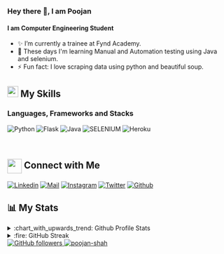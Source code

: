 
<!--
**poojan0099/poojan0099** is a ✨ _special_ ✨ repository because its `README.md` (this file) appears on your GitHub profile.

Here are some ideas to get you started:

- 🔭 I’m currently working on ...
- 🌱 I’m currently learning ...
- 👯 I’m looking to collaborate on ...
- 🤔 I’m looking for help with ...
- 💬 Ask me about ...
- 📫 How to reach me: ...
- 😄 Pronouns: ...
- ⚡ Fun fact: ...
-->



### Hey there 👋, I am Poojan

#### I am Computer Engineering Student

-   ✨ I’m currently a trainee at Fynd Academy.
-   🔭 These days I'm learning Manual and Automation testing using Java and selenium.
-   ⚡ Fun fact: I love scraping data using python and beautiful soup.

## <img src="https://media.giphy.com/media/5WJ6SOKeNKrSzblU4R/giphy.gif" width="25" /> My Skills

### Languages, Frameworks and Stacks


![Python](https://img.shields.io/badge/Python-darkgreen?style=for-the-badge&logo=python&logoColor=white)
![Flask](https://img.shields.io/badge/FLASK-1572B6?style=for-the-badge&logo=FLASK&logoColor=white)
![Java](https://img.shields.io/badge/Java-orange?style=for-the-badge&logo=java&logoColor=white)
![SELENIUM](https://img.shields.io/badge/SELENIUM-black?style=for-the-badge&logo=SELENIUM&logoColor=white)
![Heroku](https://img.shields.io/badge/Heroku-00C7B7?style=for-the-badge&logo=heroku&logoColor=white)


<br>


## <img align="center" src="https://github.com/rajput2107/rajput2107/blob/master/Assets/Handshake.gif" height="33px" /> Connect with Me
[![Linkedin](https://img.shields.io/badge/LinkedIn-0077B5?style=for-the-badge&logo=linkedin&logoColor=white)](https://www.linkedin.com/in/poojan-shah-092023199/)
[![Mail](https://img.shields.io/badge/Gmail-D14836?style=for-the-badge&logo=gmail&logoColor=white)](mailto:poojan.s@somaiya.edu)
[![Instagram](https://img.shields.io/badge/Instagram-E4405F?style=for-the-badge&logo=instagram&logoColor=white)](https://www.instagram.com/poojan_shah_/)
[![Twitter](https://img.shields.io/badge/Twitter-1DA1F2?style=for-the-badge&logo=twitter&logoColor=white)](https://twitter.com/Poojanshah12)
[![Github](https://img.shields.io/badge/GitHub-100000?style=for-the-badge&logo=github&logoColor=white)](https://github.com/poojan0099)

## :bar_chart: My Stats

<details>
  <summary>:chart_with_upwards_trend: Github Profile Stats</summary>
  <br/>
  <img src="https://github-readme-stats.vercel.app/api?username=poojan0099&show_icons=true&theme=chartreuse-dark" alt="GitHub Stats" align="center" width="48%" />
  <img src="https://github-readme-stats.vercel.app/api/top-langs/?username=poojan0099&layout=compact&theme=chartreuse-dark&langs_count=6" alt="GitHub Top-Langs" align="center" width="40%" />
  <br/>
</details>

<details>
  <summary>:fire: GitHub Streak</summary>
  <br/>
  <img src="https://github-readme-streak-stats.herokuapp.com/?user=poojan0099&theme=dark&show-icons=true" alt="GitHub Streak" align="center" />
</details>


<a href="https://github.com/poojan0099" target="_blank">
    <img alt="GitHub followers" src="https://img.shields.io/github/followers/poojan0099?label=Github%20Followers&style=flat">
</a>
<a href="https://github.com/poojan0099" target="_blank">
    <img src="https://komarev.com/ghpvc/?username=poojan0099&label=Profile%20views&color=0e75b6&style=flat" alt="poojan-shah" />
</a>

